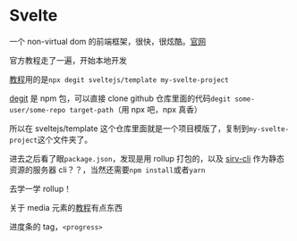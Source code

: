 # Svelte

一个 non-virtual dom 的前端框架，很快，很炫酷。[官网](https://svelte.dev/)

官方教程走了一遍，开始本地开发

[教程](https://svelte.dev/blog/the-easiest-way-to-get-started)用的是`npx degit sveltejs/template my-svelte-project`

[degit](https://github.com/Rich-Harris/degit) 是 npm 包，可以直接 clone github 仓库里面的代码`degit some-user/some-repo target-path`（用 npx 吧，npx 真香）

所以在 sveltejs/template 这个仓库里面就是一个项目模版了，复制到`my-svelte-project`这个文件夹了。

进去之后看了眼`package.json`，发现是用 rollup 打包的，以及 [sirv-cli](https://www.npmjs.com/package/sirv-cli) 作为静态资源的服务器 cli？？，当然还需要`npm install`或者`yarn`

去学一学 rollup！

关于 media 元素的[教程](https://svelte.dev/tutorial/media-elements)有点东西

进度条的 tag，`<progress>`
